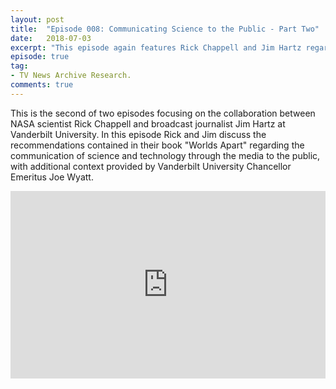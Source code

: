 ```yaml
---
layout: post
title:  "Episode 008: Communicating Science to the Public - Part Two"
date:   2018-07-03
excerpt: "This episode again features Rick Chappell and Jim Hartz regarding their careers and two year collaboration at Vanderbilt University to develop recommendations for improving the communication of science and technology by scientists and journalists to the public."
episode: true
tag:
- TV News Archive Research.
comments: true
---
```

This is the second of two episodes focusing on the collaboration between NASA scientist Rick Chappell and broadcast journalist Jim Hartz at Vanderbilt University. In this episode Rick and Jim discuss the recommendations contained in their book "Worlds Apart" regarding the communication of science and technology through the media to the public, with additional context provided by Vanderbilt University Chancellor Emeritus Joe Wyatt.

<iframe width="100%" height="300" scrolling="no" frameborder="no" allow="autoplay" src="https://w.soundcloud.com/player/?url=https%3A//api.soundcloud.com/tracks/466835040%3Fsecret_token%3Ds-VQmwC&color=%23ff5500&auto_play=false&hide_related=false&show_comments=true&show_user=true&show_reposts=false&show_teaser=true&visual=true"></iframe>
